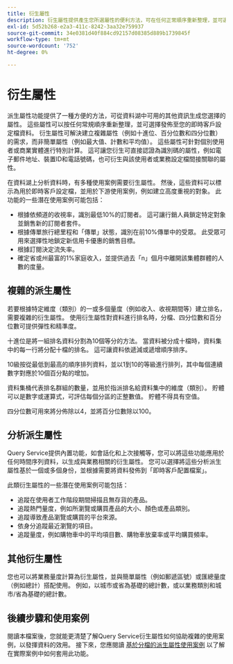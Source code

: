 ```yaml
---
title: 衍生屬性
description: 衍生屬性提供產生您所選屬性的便利方法，可在任何正常順序重新整理，並可選擇發佈至您的即時客戶設定檔資料。 本檔案概述如何使用Query Service建立衍生屬性以搭配您的設定檔資料使用。
exl-id: 5d52b268-e2a3-411c-8242-3aa32e759937
source-git-commit: 34e0381d40f884cd92157d08385d889b1739845f
workflow-type: tm+mt
source-wordcount: '752'
ht-degree: 0%

---
```


# 衍生屬性

派生屬性功能提供了一種方便的方法，可從資料湖中可用的其他資訊生成您選擇的屬性。 這些屬性可以按任何常規順序重新整理，並可選擇發佈至您的即時客戶設定檔資料。 衍生屬性可解決建立複雜屬性（例如十進位、百分位數和四分位數）的需求，而非簡單屬性（例如最大值、計數和平均值）。 這些屬性可針對個別使用者或商業實體進行特別計算。 這可讓您衍生可直接認證為識別碼的屬性，例如電子郵件地址、裝置ID和電話號碼，也可衍生與該使用者或業務設定檔間接關聯的屬性。

在資料湖上分析資料時，有多種使用案例需要衍生屬性。 然後，這些資料可以標示為用於即時客戶設定檔，並用於下游使用案例，例如建立高度重視的對象。 此功能的一些潛在使用案例可能包括：

* 根據依頻道的收視率，識別最低10%的訂閱者。 這可讓行銷人員鎖定特定對象並銷售新的訂閱者套件。
* 根據傳單旅行總里程和「傳單」狀態，識別在前10%傳單中的受眾。 此受眾可用來選擇性地鎖定新信用卡優惠的銷售目標。
* 根據訂閱決定流失率。
* 確定省或州最富的1%家庭收入，並提供過去「n」個月中離開該集體群體的人數的度量。

## 複雜的派生屬性

若要根據特定維度（類別）的一或多個量度（例如收入、收視期間等）建立排名，需要複雜的衍生屬性。 使用衍生屬性對資料進行排名時，分檔、四分位數和百分位數可提供彈性和精準度。

十進位是將一組排名資料分割為10個等分的方法。 當資料被分成十檔時，資料集中的每一行將分配十檔的排名。 這可讓資料依遞減或遞增順序排序。

10級按從最低到最高的順序排列資料，並以1到10的等級進行排列，其中每個連續數字對應於10個百分點的增加。

資料集桶代表排名群組的數量，並用於指派排名給資料集中的維度（類別）。 貯體可以是數字或運算式，可評估每個分區的正整數值。 貯體不得具有空值。

四分位數可用來將分佈除以4，並將百分位數除以100。

## 分析派生屬性

Query Service提供內置功能，如會話化和上次接觸等，您可以將這些功能應用於任何時間序列資料，以生成與業務相關的衍生屬性。 您可以選擇將這些分析派生屬性基於一個或多個身份，並根據需要將資料發佈到「即時客戶配置檔案」。

此類衍生屬性的一些潛在使用案例可能包括：

* 追蹤在使用者工作階段期間掃描且無存貨的產品。
* 追蹤熱門量度，例如所瀏覽或購買產品的大小、顏色或產品類別。
* 追蹤導致產品瀏覽或購買的平台來源。
* 依身分追蹤最近瀏覽的項目。
* 追蹤量度，例如購物車中的平均項目數、購物車放棄率或平均購買頻率。

## 其他衍生屬性

您也可以將業務量度計算為衍生屬性，並與簡單屬性（例如郵遞區號）或匯總量度（例如總計）搭配使用。 例如，以城市或省為基礎的總計數，或以業務類別和城市/省為基礎的總計數。

## 後續步驟和使用案例

閱讀本檔案後，您就能更清楚了解Query Service衍生屬性如何協助複雜的使用案例，以發揮資料的效用。 接下來，您應閱讀 [基於分檔的派生屬性使用案例](./deciles-use-case.md) 以了解在實際案例中如何套用此功能。
